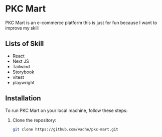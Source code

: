 # PKC Mart

PKC Mart is an e-commerce platform this is just for fun because I want to improve my skill

## Lists of Skill

- React
- Next JS
- Tailwind
- Storybook
- vitest
- playwright

## Installation

To run PKC Mart on your local machine, follow these steps:

1. Clone the repository:

   ```bash
   git clone https://github.com/vadhe/pkc-mart.git
   ```
